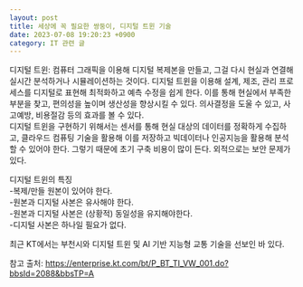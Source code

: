 ```yaml
---
layout: post
title: 세상에 꼭 필요한 쌍둥이, 디지털 트윈 기술
date: 2023-07-08 19:20:23 +0900
category: IT 관련 글
---
```

 
디지털 트윈: 컴퓨터 그래픽을 이용해 디지털 복제본을 만들고, 그걸 다시 현실과 연결해 실시간 분석하거나 시뮬레이션하는 것이다. 디지털 트윈을 이용해 설계, 제조, 관리 프로세스를 디지털로 표현해 최적화하고 예측 수정을 쉽게 한다. 이를 통해 현실에서 부족한 부분을 찾고, 편의성을 높이며 생산성을 향상시킬 수 있다. 의사결정을 도울 수 있고, 사고예방, 비용절감 등의 효과를 볼 수 있다.  
디지털 트윈을 구현하기 위해서는 센서를 통해 현실 대상의 데이터를 정확하게 수집하고, 클라우드 컴퓨팅 기술을 활용해 이를 저장하고 빅데이터나 인공지능을 활용해 분석할 수 있어야 한다. 그렇기 때문에 초기 구축 비용이 많이 든다. 외적으로는 보안 문제가 있다.  

디지털 트윈의 특징  
-복제/만들 원본이 있어야 한다.  
-원본과 디지털 사본은 유사해야 한다.  
-원본과 디지털 사본은 (상황적) 동일성을 유지해야한다.  
-디지털 사본은 하나일 필요가 없다.  

최근 KT에서는 부천시와 디지털 트윈 및 AI 기반 지능형 교통 기술을 선보인 바 있다.  

참고 출처: https://enterprise.kt.com/bt/P_BT_TI_VW_001.do?bbsId=2088&bbsTP=A  
